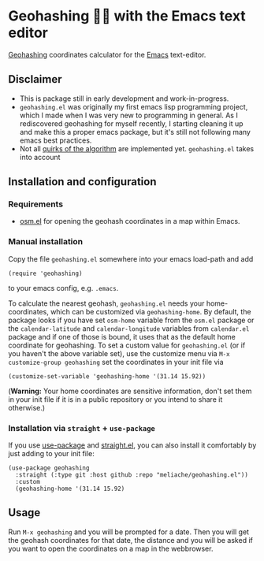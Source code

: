 # Geohashing 🎲🌐 with the Emacs text editor

[Geohashing](https://geohashing.site/geohashing/Main_Page) coordinates calculator for the [Emacs](https://www.gnu.org/software/emacs) text-editor.

## Disclaimer

- This is package still in early development and work-in-progress.
- `geohashing.el` was originally my first emacs lisp programming project, which I made when I was very new to programming in general. As I rediscovered geohashing for myself recently, I starting cleaning it up and make this a proper emacs package, but it's still not following many emacs best practices. 
- Not all [quirks of the algorithm](https://geohashing.site/geohashing/The_Algorithm#Quirks) are implemented yet. `geohashing.el` takes into account

## Installation and configuration

### Requirements
- [osm.el](https://github.com/minad/osm) for opening the geohash coordinates in a map within Emacs.

### Manual installation
Copy the file `geohashing.el` somewhere into your emacs load-path and add
``` emacs-lisp
(require 'geohashing)
```
to your emacs config, e.g. `.emacs`.

To calculate the nearest geohash, `geohashing.el` needs your home-coordinates, which can be customized via `geohashing-home`. By default, the package looks if you have set `osm-home` variable from the `osm.el` package or the `calendar-latitude` and `calendar-longitude` variables from `calendar.el` package and if one of those is bound, it uses that as the default home coordinate for geohashing. To set a custom value for `geohashing.el` (or if you haven't the above variable set), use the customize menu via `M-x customize-group geohashing` set the coordinates in  your init file via
``` emacs-lisp
(customize-set-variable 'geohashing-home '(31.14 15.92))
```

(**Warning:** Your home coordinates are sensitive information, don't set them in your init file if it is in a public repository or you intend to share it otherwise.)

### Installation via `straight` + `use-package`

If you use [use-package](https://github.com/jwiegley/use-package) and [straight.el](https://github.com/radian-software/straight.el), you can also install it comfortably by just adding to your init file:
``` emacs-lisp
(use-package geohashing
  :straight (:type git :host github :repo "meliache/geohashing.el"))
  :custom
  (geohashing-home '(31.14 15.92)
```

## Usage

Run `M-x geohashing` and you will be prompted for a date. Then you will get the
geohash coordinates for that date, the distance and you will be asked if you
want to open the coordinates on a map in the webbrowser.

